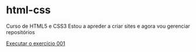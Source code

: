 # html-css
 Curso de HTML5 e CSS3
Estou a apreder a criar sites e agora vou gerenciar repositórios

<a href="https://pedroadao1971.github.io/html-css/exercicios/ex001/index.html">Executar o exercício 001</a>